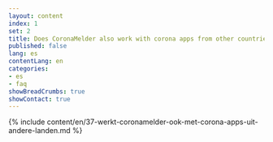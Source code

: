 ```yaml
---
layout: content
index: 1
set: 2
title: Does CoronaMelder also work with corona apps from other countries?
published: false
lang: es
contentLang: en
categories:
- es
- faq
showBreadCrumbs: true
showContact: true
---
```

{% include content/en/37-werkt-coronamelder-ook-met-corona-apps-uit-andere-landen.md %}

